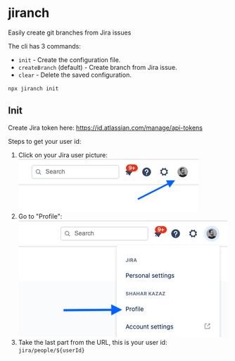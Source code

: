 # jiranch
Easily create git branches from Jira issues

The cli has 3 commands: 
- `init` - Create the configuration file.
- `createBranch` (default) - Create branch from Jira issue.
- `clear` - Delete the saved configuration.

```bash
npx jiranch init
```

## Init

Create Jira token here: https://id.atlassian.com/manage/api-tokens

Steps to get your user id: 

1. Click on your Jira user picture:
   ![Profile picture](step-1.png)
2. Go to "Profile":
   ![Profile picture](step-2.png)
3. Take the last part from the URL, this is your user id: `jira/people/${userId}`
